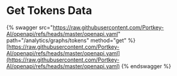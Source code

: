 # Get Tokens Data

{% swagger src="https://raw.githubusercontent.com/Portkey-AI/openapi/refs/heads/master/openapi.yaml" path="/analytics/graphs/tokens" method="get" %}
[https://raw.githubusercontent.com/Portkey-AI/openapi/refs/heads/master/openapi.yaml](https://raw.githubusercontent.com/Portkey-AI/openapi/refs/heads/master/openapi.yaml)
{% endswagger %}
